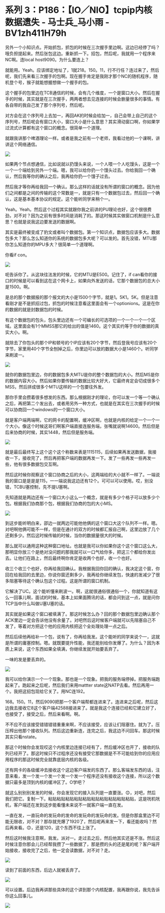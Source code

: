 # 系列 3：P186：【IO／NIO】tcpip内核数据遗失 - 马士兵_马小雨 - BV1zh411H79h

另外一个小知识点。开始抓包，抓包的时候在三次握手里边啊。这边已经停了吗？哦负担提起来。然后张包这边。重新抓一下。招包，然后呢，我就用一个程序来NC啊。连local host9090。为什么要连上？

就能用。Yeah。应该绑定地址了，1就218。150。11，行不行任？连过来了，然后呢，我们先来看三次握手的包啊。现在握手肯定是我刚才那个NC的随机程序，随机登个号，猴子就能想握想做一个握手的包。

这个握手的包里边在TCB通信的时候，会有几个维度，一个是窗口大小。然后在握手的时候，其实就是在三次握手，两两者想去见连接的时候会删量很多的事情。有各自带的我自己发了那个序列号，然后呢。

对方会在这个序列号上去加一，再回AK的时候会给加一，自己会带上自己的这个序列号，然后呢会有窗口大小，窗口大小是什么意思？其实滑动窗口啊，你如果学过流式计算都有这个窗口的概念。很简单一个道理。

就跟我讲那个啤酒理论一样。或者是我之前有一个老师，我看过他的一个课啊，讲讲这个网络通信。

![](img/e68d11ffb5582a7b9dbaa3042cdf0d19_1.png)

如果两个节点想通信，比如说就以扔馒头来说，一个人喂一个人吃馒头，这是一个一个一个端给到另外一个端。嗯，我可以给你扔一个馒头过去。你给我回一个确认，然后我等你的确认之后，我再给你扔一个馒子过去。

然后我才等你再给我回一个确认。那么这样的话就没有所谓的窗口的概念。因为他们之间都是之间的传输的这个常数是一，就是只有一个数据包过去，然后回一个确认，这是基本基本协议的规定。这个能听同学来稍个一。

Yeah。Yeah。然后这个过程其实就跟你我之前讲的PU理论也好，这个很很费劲，对不对？因为之前有很多时间是消耗了的。那这时候其实做窗口机制是什么意思？也就是说我这边要发送的数据啊。

其实是最终被变成了豹文或者叫个数据包。第一个知识点，数据包应该多大。数据包多大？那么怎么知道你的系统的数据包多大呢？可以发的。首先没错，MTU那你怎么知道你的MPU多大？很简单一个道理啊。

你看if con。

![](img/e68d11ffb5582a7b9dbaa3042cdf0d19_3.png)

呃告诉你了。从这块往法发的时候，它的MTU是E500。记住了，if can看你的接口的时候是可以看到这在这个网卡上，如果向外发送的话，它那个数据包的总大小是1500。啊。

是总的那个数据报的那个报文的大小是1500个字节，就是1。5K1。5K。但是注意看刚才是不是抓招过包，抓包的时候注意看这里面会有一个optionions。这是在你的数据的就是封数据包的时候。

有这个数据包的包头，包头里边还有一个可编长的可选项的一个一个一个一个区域。这里面会有1个MMSS那它的给出的值是1460。这个其实约等于你的数据的真实大小。啊。

就除去了你包头的那个IP和顿号的个IP应该有20个字节，然后登我号应该有20个字节，家里用40个字节全刨掉之后，你里边可以放的数据大小是1460个。听同学来刷波一。



![](img/e68d11ffb5582a7b9dbaa3042cdf0d19_5.png)

就你的数据包里边，你的数据包多大MTU是你的整个数据包的大小。然后MS是你的数据内容大小。然后如果你要传输的数据比较大好大，它最终肯定会切成很多个MSS，然后拼成很多个MTU这样的一个包要往外发。

那你手里会攒着很多想发的东西。那么根据刚才的理论，你可以发一个等一个确认之后，再把第二个发出去，或者用另外一种方式，也就是在其实在三次握手的时候可以协商回一个windows的一个窗口大小。

就是客户端两端啊，它的网卡的配置啊，缓冲区啊，也就是内核的给定一个一个一个大小。像这个时候这哥们啊客户端直接连服务端，张嘴就说啊14600。然后但是后来协商的时候，其实1448，然后但是服务端。



![](img/e68d11ffb5582a7b9dbaa3042cdf0d19_7.png)

就是最后最终写上这个这个这个称数来表是1115115，后续如果再发送数据，我接收一下，接收完了，然后再把客户端的数据再发一下。发了一些再发一些再发一些，他有很多数据包交互啊。

然后这时候你观察这个窗口协商之后的大小，这两端给的大小就不一样了。一端说我的窗口是是是是115，一一端说我这边还有12个。可可以可以使用。哎，别没错，TCBU塞控制，先不提U塞啊。

先知道就是两边还有一个窗口大小这么一个概念，就是有多少个格子可以放多少个包。根据我们协商那个包，根据我们协商的包的大小MS。



![](img/e68d11ffb5582a7b9dbaa3042cdf0d19_9.png)

到这步能听明白来，邵边一就两边可能他他俩的这个窗口大这个队列不一样。嗯。对吧啊他俩可能不一样，但是在通计的双方的时候都汇报自己啊，这里边放了几个还剩多少。然后这时候传输的时候，当你的数据量很大的时候。

那么就可以通用这种这种窗口地址。也就是我可以你如果你这个这个窗口这么大，那明显你放三个是绝对没问题的那我就可以一口气给你多，把这三个都给你发出去。让他们在路上，然后最终啊你肯定是收两个也好，收一个也好。

收三个收三个也好，你再给我回确认。我根据我回你回的确认，我决定这个窗，你回在给我回的去里边，你说你窗还剩多少，我再给你继续发包，快速的发减少了很多阻塞等待这个确认包这个过程。这是所谓的窗口机制。

它解决了UC。这个能听懂来刷波一。啊，这就很通俗很通俗一个，你就知道有这么一回事儿啊，面试的时候，基本上如果面腾讯的话，都会问到这一点，就是问你TCP当中什么叫做U塞U塞的话。

其实就是如果这个窗口被填满了。那这时候怎么办？回的那个数据包里边确认那个ACK里边一定会告诉他没有余量了。对吧然后这时候客户端就可以先阻塞自己不发了，等着对方把这个他的应用内核把这个全处理处理一点之后。

然后后续他再给补一个包，说有了，你再给我发。这个能听的同学来说个一，这就是所谓的庸塞控制。嗯。就既要提升性能，我还能别给你发爆了。为什么？因为本质上来说，这个东西如果全填满，你继续发就开始要丢弃了。

一味的发是要丢弃的。

![](img/e68d11ffb5582a7b9dbaa3042cdf0d19_11.png)

我可以给你演示一个一个现象。那也是一个现象。把我的服务端停掉。把服务端跑起来了。跑起来之后呢，然后我们来用mattter state这NATP去看。然后再用一个。我把这招包现给它关了。用NC连192。

168。150。11，然后9090把那一个客户端帮都连进来了。连进来之后呢，然后这边我去接收它8这个客户端42588接进来了。就是我这个连接已经和它建立好了，也接受了，接受之后，然后来看啊。啊。

不不应不应该接受错错错错重重来啊，不应该接受，应该让们阻塞住。就为了。压压榨出他那个接收队列。然后这边重新连，连完之后，我这边不问回车。那这时候其实只看nstate。

那这个时候你会发现哎这个内核里边连接已经有了，然后缓冲区也开了，接收的队列已经开了。那这时候只不过程序还没有接受它那数据是不不可能给到你的应用应用程序的那这时候完全就靠底层内核的各级。

还有网卡的各级缓冲去接收这个这边客户端发的东西了。那么客端发东西的话，注意来看，发一个发一个发一个发一个发一个程序还没有接收这个连接，所以这个数据只最多是顶到内核的缓冲区了。O学吧？

就这么别别别发发的时候，你会发现它的接入队列是一直要涨。😊，对吧，然后我们把它。复制一下。粘贴粘贴粘贴粘贴粘贴粘贴粘贴粘贴粘贴粘贴，这是咣机咣机，客户端还在发到这步能看懂未来说不一就客户端一直在发。

一直在发，一直玩命的发玩命的发命的发玩命的发玩命的发。但是你那盒里边不可能无限收，对不对？那存就充爆了1920了，然后呢再来发一下，看还能收吗？然后再来看。😊，还是120，这个东西不往上涨了。

然后这时候我注意啊，我发。派对一。走过去之后，然后他其实还是不涨。然后这时候注意你那会儿已经帮我攒了一些数据了，那是攒的头的还是尾的呢？客户端开始接收，接收完了之后，他一定会读数据，对不对？走。



![](img/e68d11ffb5582a7b9dbaa3042cdf0d19_13.png)

读到了前面的东西，后边人就被丢弃了。

![](img/e68d11ffb5582a7b9dbaa3042cdf0d19_15.png)

可以设置。后边我再讲那些具体的这个讲到那个内核配置，我再跟你说，我先告诉你这么回事儿。

![](img/e68d11ffb5582a7b9dbaa3042cdf0d19_17.png)